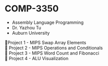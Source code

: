 # COMP-3350
- Assembly Language Programming<br />
- Dr. Yazhou Tu<br />
- Auburn University

🔹Project 1 - MIPS Swap Array Elements<br />
🔸 Project 2 - MIPS Operations and Conditionals<br />
🔺 Project 3 - MIPS Word Count and Fibonacci<br />
🔸 Project 4 - ALU Visualization<br />

